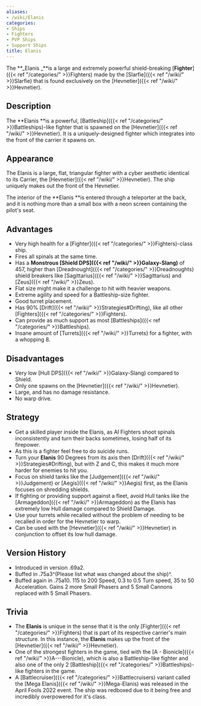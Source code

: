 ```yaml
---
aliases:
- /wiki/Elanis
categories:
- Ships
- Fighters
- PVP Ships
- Support Ships
title: Elanis
---
```


The **_Elanis _**is a large and extremely powerful shield-breaking [**Fighter**]({{< ref "/categories/" >}}Fighters) made by the [Slarfie]({{< ref "/wiki/" >}}Slarfie) that is found exclusively on the [Hevnetier]({{< ref "/wiki/" >}}Hevnetier).

## Description

The **Elanis **is a powerful, [Battleship]({{< ref "/categories/" >}}Battleships)-like fighter that is spawned on the [Hevnetier]({{< ref "/wiki/" >}}Hevnetier). It is a uniquely-designed fighter which integrates into the front of the carrier it spawns on.

## Appearance

The Elanis is a large, flat, triangular fighter with a cyber aesthetic identical to its Carrier, the [Hevnetier]({{< ref "/wiki/" >}}Hevnetier). The ship uniquely makes out the front of the Hevnetier.

The interior of the **Elanis **is entered through a teleporter at the back, and it is nothing more than a small box with a neon screen containing the pilot's seat.

## Advantages

- Very high health for a [Fighter]({{< ref "/categories/" >}}Fighters)-class ship.
- Fires all spinals at the same time.
- Has a **Monstrous [Shield DPS]({{< ref "/wiki/" >}}Galaxy-Slang)** of 457, higher than [Dreadnought]({{< ref "/categories/" >}}Dreadnoughts) shield breakers like [Sagittarius]({{< ref "/wiki/" >}}Sagittarius) and [Zeus]({{< ref "/wiki/" >}}Zeus).
- Flat size might make it a challenge to hit with heavier weapons.
- Extreme agility and speed for a Battleship-size fighter.
- Good turret placement.
- Has 90% [Drift]({{< ref "/wiki/" >}}Strategies#Drifting), like all other [Fighters]({{< ref "/categories/" >}}Fighters).
- Can provide as much support as most [Battleships]({{< ref "/categories/" >}}Battleships).
- Insane amount of [Turrets]({{< ref "/wiki/" >}}Turrets) for a fighter, with a whopping 8.

## Disadvantages

- Very low [Hull DPS]({{< ref "/wiki/" >}}Galaxy-Slang) compared to Shield.
- Only one spawns on the [Hevnetier]({{< ref "/wiki/" >}}Hevnetier).
- Large, and has no damage resistance.
- No warp drive.

## Strategy

- Get a skilled player inside the Elanis, as AI Fighters shoot spinals inconsistently and turn their backs sometimes, losing half of its firepower.
- As this is a fighter feel free to do suicide runs.
- Turn your **Elanis** 90 Degrees from its axis then [Drift]({{< ref "/wiki/" >}}Strategies#Drifting), but with Z and C, this makes it much more harder for enemies to hit you.
- Focus on shield tanks like the [Judgement]({{< ref "/wiki/" >}}Judgement) or [Aegis]({{< ref "/wiki/" >}}Aegis) first, as the Elanis focuses on shredding shields.
- If fighting or providing support against a fleet, avoid Hull tanks like the [Armageddon]({{< ref "/wiki/" >}}Armageddon) as the Elanis has extremely low Hull damage compared to Shield Damage.
- Use your turrets while recalled without the problem of needing to be recalled in order for the Hevnetier to warp.
- Can be used with the [Hevnetier]({{< ref "/wiki/" >}}Hevnetier) in conjunction to offset its low hull damage.

## Version History 

- Introduced in version .69a2.
- Buffed in .75a3^(Please list what was changed about the ship)^.
- Buffed again in .75a10. 115 to 200 Speed, 0.3 to 0.5 Turn speed, 35 to 50 Acceleration. Gains 2 more Small Phasers and 5 Small Cannons replaced with 5 Small Phasers.

## Trivia

- The **Elanis** is unique in the sense that it is the only [Fighter]({{< ref "/categories/" >}}Fighters) that is part of its respective carrier's main structure. In this instance, the **Elanis** makes up the front of the [Hevnetier]({{< ref "/wiki/" >}}Hevnetier).
- One of the strongest fighters in the game, tied with the [A - Bionicle]({{< ref "/wiki/" >}}A---Bionicle), which is also a Battleship-like fighter and also one of the only 2 [Battleship]({{< ref "/categories/" >}}Battleships)-like fighters in the game.
- A [Battlecruiser]({{< ref "/categories/" >}}Battlecruisers) variant called the [Mega Elanis]({{< ref "/wiki/" >}}Mega-Elanis) was released in the April Fools 2022 event. The ship was redboxed due to it being free and incredibly overpowered for it's class.